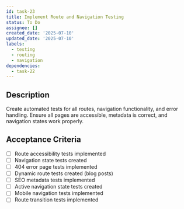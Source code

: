 ```yaml
---
id: task-23
title: Implement Route and Navigation Testing
status: To Do
assignee: []
created_date: '2025-07-10'
updated_date: '2025-07-10'
labels:
  - testing
  - routing
  - navigation
dependencies:
  - task-22
---
```


## Description

Create automated tests for all routes, navigation functionality, and error handling. Ensure all pages are accessible, metadata is correct, and navigation states work properly.

## Acceptance Criteria

- [ ] Route accessibility tests implemented
- [ ] Navigation state tests created
- [ ] 404 error page tests implemented
- [ ] Dynamic route tests created (blog posts)
- [ ] SEO metadata tests implemented
- [ ] Active navigation state tests created
- [ ] Mobile navigation tests implemented
- [ ] Route transition tests implemented
